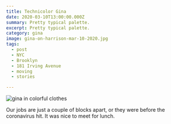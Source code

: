 ```yaml
---
title: Technicolor Gina
date: 2020-03-10T13:00:00.000Z
summary: Pretty typical palette.
excerpt: Pretty typical palette.
category: gina
image: gina-on-harrison-mar-10-2020.jpg
tags:
  - post 
  - NYC
  - Brooklyn
  - 181 Irving Avenue
  - moving
  - stories

---
```


![gina in colorful clothes](/static/img/gina/gina-on-harrison-mar-10-2020.jpg "gina in colorful clothes")

Our jobs are just a couple of blocks apart, or they were before the coronavirus hit. It was nice to meet for lunch.